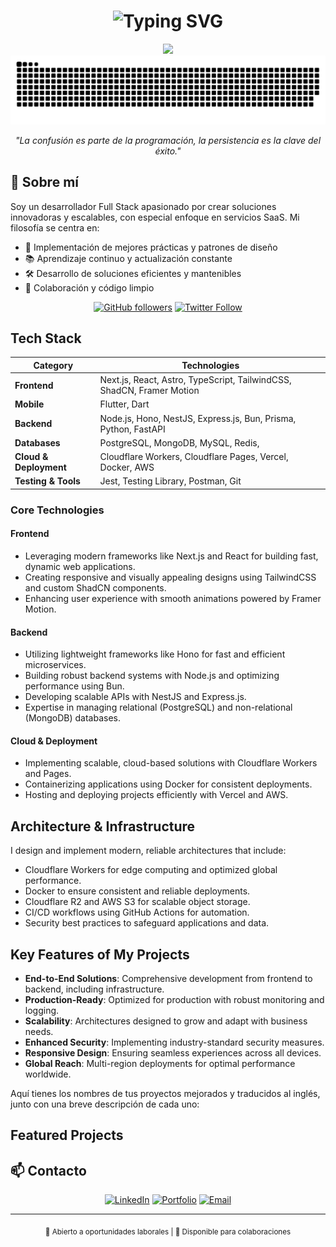 # <div align="center">

<h1 align="center">
  <img src="https://readme-typing-svg.demolab.com?font=Fira+Code&weight=600&size=35&pause=1000&color=FFFFFF&background=000000&center=true&vCenter=true&random=false&width=1000&height=100&lines=Franzua+Plasencia;Full+Stack+Developer+%26+Software+Architect;Building+Modern+%26+Scalable+Solutions" alt="Typing SVG" />
</h1>

<div align="center">
  <img src="https://user-images.githubusercontent.com/73097560/115834477-dbab4500-a447-11eb-908a-139a6edaec5c.gif">
</div>

<div align="center">
  <img src="/grid-snake.svg" alt="snake" />
</div>

<div align="center">
  <p><em>"La confusión es parte de la programación, la persistencia es la clave del éxito."</em></p>
</div>

## 🚀 Sobre mí

Soy un desarrollador Full Stack apasionado por crear soluciones innovadoras y escalables, con especial enfoque en servicios SaaS. Mi filosofía se centra en:

- 🎯 Implementación de mejores prácticas y patrones de diseño
- 📚 Aprendizaje continuo y actualización constante
- 🛠️ Desarrollo de soluciones eficientes y mantenibles
- 🤝 Colaboración y código limpio

<div align="center">

[![GitHub followers](https://img.shields.io/github/followers/plasenca-d?style=social)](https://github.com/plasenca-d)
[![Twitter Follow](https://img.shields.io/twitter/follow/Play10Never?style=social)]([https://x.com/FranzuaPlasenc1])

</div>


## Tech Stack

| **Category**       | **Technologies**                                                                                                           |
|---------------------|---------------------------------------------------------------------------------------------------------------------------|
| **Frontend**        | Next.js, React, Astro, TypeScript, TailwindCSS, ShadCN, Framer Motion                                           |
| **Mobile**        | Flutter, Dart                                           |
| **Backend**         | Node.js, Hono, NestJS, Express.js, Bun, Prisma, Python, FastAPI                                                                    |
| **Databases**       | PostgreSQL, MongoDB, MySQL, Redis,                                                                            |
| **Cloud & Deployment** | Cloudflare Workers, Cloudflare Pages, Vercel, Docker, AWS                                                               |
| **Testing & Tools** | Jest, Testing Library, Postman, Git                                                                                       |



### Core Technologies

#### Frontend
- Leveraging modern frameworks like Next.js and React for building fast, dynamic web applications.
- Creating responsive and visually appealing designs using TailwindCSS and custom ShadCN components.
- Enhancing user experience with smooth animations powered by Framer Motion.

#### Backend
- Utilizing lightweight frameworks like Hono for fast and efficient microservices.
- Building robust backend systems with Node.js and optimizing performance using Bun.
- Developing scalable APIs with NestJS and Express.js.
- Expertise in managing relational (PostgreSQL) and non-relational (MongoDB) databases.

#### Cloud & Deployment
- Implementing scalable, cloud-based solutions with Cloudflare Workers and Pages.
- Containerizing applications using Docker for consistent deployments.
- Hosting and deploying projects efficiently with Vercel and AWS.


## Architecture & Infrastructure

I design and implement modern, reliable architectures that include:

- Cloudflare Workers for edge computing and optimized global performance.
- Docker to ensure consistent and reliable deployments.
- Cloudflare R2 and AWS S3 for scalable object storage.
- CI/CD workflows using GitHub Actions for automation.
- Security best practices to safeguard applications and data.



## Key Features of My Projects

- **End-to-End Solutions**: Comprehensive development from frontend to backend, including infrastructure.
- **Production-Ready**: Optimized for production with robust monitoring and logging.
- **Scalability**: Architectures designed to grow and adapt with business needs.
- **Enhanced Security**: Implementing industry-standard security measures.
- **Responsive Design**: Ensuring seamless experiences across all devices.
- **Global Reach**: Multi-region deployments for optimal performance worldwide.


Aquí tienes los nombres de tus proyectos mejorados y traducidos al inglés, junto con una breve descripción de cada uno:

## Featured Projects



## 📫 Contacto

<div align="center">
  
[![LinkedIn](https://img.shields.io/badge/LinkedIn-%230077B5.svg?style=for-the-badge&logo=linkedin&logoColor=white)](https://www.linkedin.com/in/plasenca/)
[![Portfolio](https://img.shields.io/badge/Portfolio-%23000000.svg?style=for-the-badge&logo=firefox&logoColor=#FF7139)](https://plasenca.com)
[![Email](https://img.shields.io/badge/Email-D14836?style=for-the-badge&logo=gmail&logoColor=white)](mailto:franzua_plasencia@outlook.com)

</div>

---

<div align="center">
  <sub>💼 Abierto a oportunidades laborales | 🤝 Disponible para colaboraciones</sub>
</div>